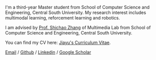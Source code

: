  
I'm a third-year Master student from School of Computer Science and Engineering, Central South University. My research interest includes multimodal learning, reforcement learning and robotics.
 
I am advised by [Prof. Shichao Zhang](http://zhangdmlab.com/zsc/) of Multimedia Lab from School of Computer Science and Engineering, Central South University.
 
You can find my CV here: [Jiayu's Curriculum Vitae](../_pages/CV_SJY.pdf).
 
[Email](mailto:jiayusong@csu.edu.cn) / [Github](https://github.com/Mario0716) / [Linkedin](www.linkedin.com/in/jiayusong1999) / [Google Scholar](https://scholar.google.com.hk/citations?user=4qXmEAQAAAAJ&hl=zh-CN)
